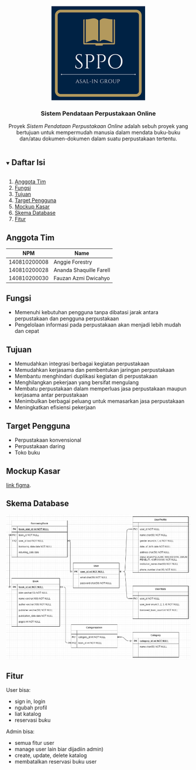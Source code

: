 <!-- Logo Proyek -->
<br />
<p align="center">
  <a href="https://github.com/praktikum-tiunpad-2021/proyek-web-asal-in">
    <img src="img\logo.png" alt="Logo" width="256" height="256">
  </a>

  <h3 align="center">Sistem Pendataan Perpustakaan Online</h3>

  <p align="center">
    Proyek <i>Sistem Pendataan Perpustakaan Online</i> adalah sebuh proyek
    yang bertujuan untuk mempermudah manusia dalam mendata buku-buku dan/atau dokumen-dokumen
    dalam suatu perpustakaan tertentu.
  </p>
</p>

<!-- Daftar Isi -->
<details open="open"><summary><h2 style="display: inline-block">Daftar Isi</h2></summary>
  <ol>
    <li><a href="#anggota-tim">Anggota Tim</a></li>
    <li><a href="#fungsi">Fungsi</a></li>
    <li><a href="#tujuan">Tujuan</a></li>
    <li><a href="#target-pengguna">Target Pengguna</a></li>
    <li><a href="#mockup-kasar">Mockup Kasar</a></li>
    <li><a href="#skema-database">Skema Database</a></li>
    <li><a href="#fitur">Fitur</a></li>
  </ol>
</details>

<!-- Anggota Tim -->
## Anggota Tim
| NPM           | Name                    |
| ------------- |-------------------------|
| 140810200008  | Anggie Forestry         |
| 140810200028  | Ananda Shaquille Farell |
| 140810200030  | Fauzan Azmi Dwicahyo    |

<!-- Fungsi -->
## Fungsi
- Memenuhi kebutuhan pengguna tanpa dibatasi jarak antara perpustakaan dan pengguna perpustakaan
- Pengelolaan informasi pada perpustakaan akan menjadi lebih mudah dan cepat

<!-- Tujuan -->
## Tujuan
- Memudahkan integrasi berbagai kegiatan perpustakaan
- Memudahkan kerjasama dan pembentukan jaringan perpustakaan
- Membantu menghindari duplikasi kegiatan di perpustakaan
- Menghilangkan pekerjaan yang bersifat mengulang
- Membatu perpustakaan dalam memperluas jasa perpustakaan maupun kerjasama antar perpustakaan
- Menimbulkan berbagai peluang untuk memasarkan jasa perpustakaan
- Meningkatkan efisiensi pekerjaan

<!-- Target Pengguna -->
## Target Pengguna
- Perpustakaan konvensional
- Perpustakaan daring
- Toko buku

<!-- Mockup Kasar -->
## Mockup Kasar
[link figma](https://www.figma.com/file/VxSwbOTL0X7aE6ijNBirNu/Untitled?node-id=0%3A1).

<!-- Skema Database -->
## Skema Database
![](img\database_scheme.png)

<!-- Fitur -->
## Fitur
User bisa:
- sign in, login
- ngubah profil
- liat katalog
- reservasi buku

Admin bisa:
- semua fitur user
- manage user lain biar dijadiin admin)
- create, update, delete katalog
- membatalkan reservasi buku user
